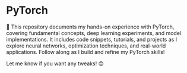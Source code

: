 # PyTorch

🚀 This repository documents my hands-on experience with PyTorch, covering fundamental concepts, deep learning experiments, and model implementations. It includes code snippets, tutorials, and projects as I explore neural networks, optimization techniques, and real-world applications. Follow along as I build and refine my PyTorch skills!

Let me know if you want any tweaks! 😊
